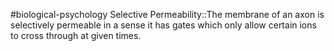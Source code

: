 #biological-psychology 
Selective Permeability::The membrane of an axon is selectively permeable in a sense it has gates which only allow certain ions to cross through at given times.
<!--SR:!2023-12-20,3,250-->
